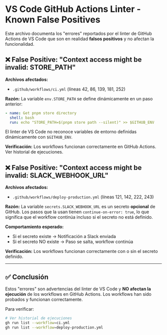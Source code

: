 # VS Code GitHub Actions Linter - Known False Positives

Este archivo documenta los "errores" reportados por el linter de GitHub Actions de VS Code
que son en realidad **falsos positivos** y no afectan la funcionalidad.

## ❌ False Positive: "Context access might be invalid: STORE_PATH"

**Archivos afectados:**

- `.github/workflows/ci.yml` (líneas 42, 86, 139, 181, 252)

**Razón:**
La variable `env.STORE_PATH` se define dinámicamente en un paso anterior:

```yaml
- name: Get pnpm store directory
  shell: bash
  run: echo "STORE_PATH=$(pnpm store path --silent)" >> $GITHUB_ENV
```

El linter de VS Code no reconoce variables de entorno definidas dinámicamente con `$GITHUB_ENV`.

**Verificación:**
Los workflows funcionan correctamente en GitHub Actions. Ver historial de ejecuciones.

## ❌ False Positive: "Context access might be invalid: SLACK_WEBHOOK_URL"

**Archivos afectados:**

- `.github/workflows/deploy-production.yml` (líneas 121, 142, 222, 243)

**Razón:**
La variable `secrets.SLACK_WEBHOOK_URL` es un secreto **opcional** de GitHub.
Los pasos que la usan tienen `continue-on-error: true`, lo que significa que el workflow
continúa incluso si el secreto no está definido.

**Comportamiento esperado:**

- Si el secreto existe → Notificación a Slack enviada
- Si el secreto NO existe → Paso se salta, workflow continúa

**Verificación:**
Los workflows funcionan correctamente con o sin el secreto definido.

---

## ✅ Conclusión

Estos "errores" son advertencias del linter de VS Code y **NO afectan la ejecución**
de los workflows en GitHub Actions. Los workflows han sido probados y funcionan correctamente.

Para verificar:

```bash
# Ver historial de ejecuciones
gh run list --workflow=ci.yml
gh run list --workflow=deploy-production.yml
```
